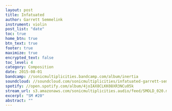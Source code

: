 ```yaml
---
layout: post
title: Infatuated
author: Garrett Semmelink
instrument: violin
post_list: "date"
toc: true
home_btn: true
btn_text: true
footer: true
maximize: true
encrypted_text: false
toc_level: 4
category: Composition
date: 2015-08-01
bandcamp: //sonicmultiplicities.bandcamp.com/album/inertia
soundcloud: //soundcloud.com/sonicmultiplicities/infatuated-garrett-semmelink-violin
spotify: //open.spotify.com/album/4joIAX8CLKK08XR3NCu05k
stream_url: s3.amazonaws.com/sonicmultiplicities.audio/feed/SMOLD_020.mp3
excerpt: "SM #20"
abstract: ""
---
```

